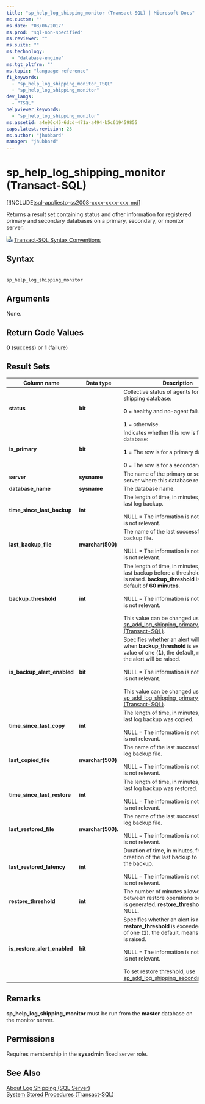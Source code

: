 ```yaml
---
title: "sp_help_log_shipping_monitor (Transact-SQL) | Microsoft Docs"
ms.custom: ""
ms.date: "03/06/2017"
ms.prod: "sql-non-specified"
ms.reviewer: ""
ms.suite: ""
ms.technology: 
  - "database-engine"
ms.tgt_pltfrm: ""
ms.topic: "language-reference"
f1_keywords: 
  - "sp_help_log_shipping_monitor_TSQL"
  - "sp_help_log_shipping_monitor"
dev_langs: 
  - "TSQL"
helpviewer_keywords: 
  - "sp_help_log_shipping_monitor"
ms.assetid: a4e96c45-6dcd-471a-a494-b5c619459855
caps.latest.revision: 23
ms.author: "jhubbard"
manager: "jhubbard"
---
```

# sp_help_log_shipping_monitor (Transact-SQL)
[!INCLUDE[tsql-appliesto-ss2008-xxxx-xxxx-xxx_md](../../../a9retired/includes/tsql-appliesto-ss2008-xxxx-xxxx-xxx-md.md)]

  Returns a result set containing status and other information for registered primary and secondary databases on a primary, secondary, or monitor server.  
  
 ![Topic link icon](../../../a9notintoc/media/topic-link.gif "Topic link icon") [Transact-SQL Syntax Conventions](../../../t-sql/language-elements/transact-sql-syntax-conventions-transact-sql.md)  
  
## Syntax  
  
```  
  
sp_help_log_shipping_monitor  
```  
  
## Arguments  
 None.  
  
## Return Code Values  
 **0** (success) or **1** (failure)  
  
## Result Sets  
  
|Column name|Data type|Description|  
|-----------------|---------------|-----------------|  
|**status**|**bit**|Collective status of agents for the log shipping database:<br /><br /> **0** = healthy and no-agent failures.<br /><br /> **1** = otherwise.|  
|**is_primary**|**bit**|Indicates whether this row is for a primary database:<br /><br /> **1** = The row is for a primary database.<br /><br /> **0** = The row is for a secondary database.|  
|**server**|**sysname**|The name of the primary or secondary server where this database resides.|  
|**database_name**|**sysname**|The database name.|  
|**time_since_last_backup**|**int**|The length of time, in minutes, since the last log backup.<br /><br /> NULL = The information is not available or is not relevant.|  
|**last_backup_file**|**nvarchar(500)**|The name of the last successful log backup file.<br /><br /> NULL = The information is not available or is not relevant.|  
|**backup_threshold**|**int**|The length of time, in minutes, after the last backup before a threshold_alert error is raised. **backup_threshold** is **int**, with a default of **60 minutes**.<br /><br /> NULL = The information is not available or is not relevant.<br /><br /> This value can be changed using [sp_add_log_shipping_primary_database &#40;Transact-SQL&#41;](../../../relational-databases/reference/system-stored-procedures/sp-add-log-shipping-primary-database-transact-sql.md).|  
|**is_backup_alert_enabled**|**bit**|Specifies whether an alert will be raised when **backup_threshold** is exceeded. The value of one (**1**), the default, means that the alert will be raised.<br /><br /> NULL = The information is not available or is not relevant.<br /><br /> This value can be changed using [sp_add_log_shipping_primary_database &#40;Transact-SQL&#41;](../../../relational-databases/reference/system-stored-procedures/sp-add-log-shipping-primary-database-transact-sql.md).|  
|**time_since_last_copy**|**int**|The length of time, in minutes, since the last log backup was copied.<br /><br /> NULL = The information is not available or is not relevant.|  
|**last_copied_file**|**nvarchar(500)**|The name of the last successfully copied log backup file.<br /><br /> NULL = The information is not available or is not relevant.|  
|**time_since_last_restore**|**int**|The length of time, in minutes, since the last log backup was restored.<br /><br /> NULL = The information is not available or is not relevant.|  
|**last_restored_file**|**nvarchar(500).**|The name of the last successfully restored log backup file.<br /><br /> NULL = The information is not available or is not relevant.|  
|**last_restored_latency**|**int**|Duration of time, in minutes, from the creation of the last backup to restore of the backup.<br /><br /> NULL = The information is not available or is not relevant.|  
|**restore_threshold**|**int**|The number of minutes allowed to elapse between restore operations before an alert is generated. **restore_threshold** cannot be NULL.|  
|**is_restore_alert_enabled**|**bit**|Specifies whether an alert is raised when **restore_threshold** is exceeded. The value of one (**1**), the default, means that the alert is raised.<br /><br /> NULL = The information is not available or is not relevant.<br /><br /> To set restore threshold, use [sp_add_log_shipping_secondary_database](../../../relational-databases/reference/system-stored-procedures/sp-add-log-shipping-secondary-database-transact-sql.md).|  
  
## Remarks  
 **sp_help_log_shipping_monitor** must be run from the **master** database on the monitor server.  
  
## Permissions  
 Requires membership in the **sysadmin** fixed server role.  
  
## See Also  
 [About Log Shipping &#40;SQL Server&#41;](../../../database-engine/log-shipping/about-log-shipping-sql-server.md)   
 [System Stored Procedures &#40;Transact-SQL&#41;](../../../relational-databases/reference/system-stored-procedures/system-stored-procedures-transact-sql.md)  
  
  